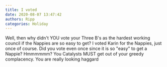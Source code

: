 ```yaml
---
title: I voted
date: 2020-08-07 13:47:42
authors: Ripp
categories: Holiday
---
```


 Well, then why didn't YOU vote your Three B's as the hardest working council if the Nappies are so easy to get?
I voted Karin for the Nappies, just once of course.  Did you vote even once since it is so "easy" to get a Nappie?  Hmmmmmm?
You Catalysts MUST get out of your greedy complacency.  You are really looking haggard